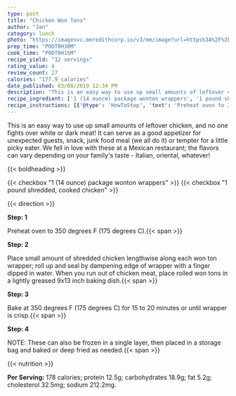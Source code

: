 ```yaml
---
type: post
title: "Chicken Won Tons"
author: "Jan"
category: lunch
photo: "https://imagesvc.meredithcorp.io/v3/mm/image?url=https%3A%2F%2Fimages.media-allrecipes.com%2Fuserphotos%2F882243.jpg"
prep_time: "P0DT0H30M"
cook_time: "P0DT0H15M"
recipe_yield: "12 servings"
rating_value: 4
review_count: 27
calories: "177.9 calories"
date_published: 03/08/2019 12:34 PM
description: "This is an easy way to use up small amounts of leftover chicken, and no one fights over white or dark meat! It can serve as a good appetizer for unexpected guests, snack, junk food meal (we all do it) or tempter for a little picky eater. We fell in love with these at a Mexican restaurant; the flavors can vary depending on your family's taste - Italian, oriental, whatever!"
recipe_ingredient: ['1 (14 ounce) package wonton wrappers', '1 pound shredded, cooked chicken']
recipe_instructions: [{'@type': 'HowToStep', 'text': 'Preheat oven to 350 degrees F (175 degrees C).\n'}, {'@type': 'HowToStep', 'text': 'Place small amount of shredded chicken lengthwise along each won ton wrapper; roll up and seal by dampening edge of wrapper with a finger dipped in water. When you run out of chicken meat, place rolled won tons in a lightly greased 9x13 inch baking dish.\n'}, {'@type': 'HowToStep', 'text': 'Bake at 350 degrees F (175 degrees C) for 15 to 20 minutes or until wrapper is crisp.\n'}, {'@type': 'HowToStep', 'text': 'NOTE: These can also be frozen in a single layer, then placed in a storage bag and baked or deep fried as needed.\n'}]
---
```


This is an easy way to use up small amounts of leftover chicken, and no one fights over white or dark meat! It can serve as a good appetizer for unexpected guests, snack, junk food meal (we all do it) or tempter for a little picky eater. We fell in love with these at a Mexican restaurant; the flavors can vary depending on your family's taste - Italian, oriental, whatever! 

{{< boldheading >}}

{{< checkbox "1 (14 ounce) package wonton wrappers" >}}
{{< checkbox "1 pound shredded, cooked chicken" >}}


{{< direction >}}

**Step: 1**

Preheat oven to 350 degrees F (175 degrees C).{{< span >}}

**Step: 2**

Place small amount of shredded chicken lengthwise along each won ton wrapper; roll up and seal by dampening edge of wrapper with a finger dipped in water. When you run out of chicken meat, place rolled won tons in a lightly greased 9x13 inch baking dish.{{< span >}}

**Step: 3**

Bake at 350 degrees F (175 degrees C) for 15 to 20 minutes or until wrapper is crisp.{{< span >}}

**Step: 4**

NOTE: These can also be frozen in a single layer, then placed in a storage bag and baked or deep fried as needed.{{< span >}}

{{< nutrition >}}

**Per Serving:** 178 calories; protein 12.5g; carbohydrates 18.9g; fat 5.2g; cholesterol 32.5mg; sodium 212.2mg.